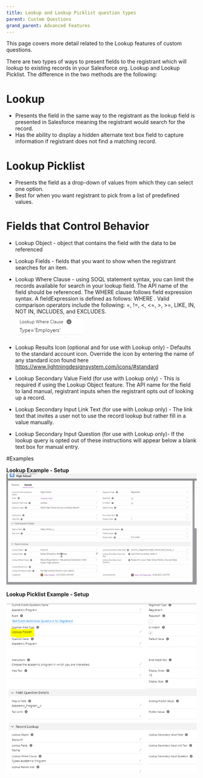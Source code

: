```yaml
---
title: Lookup and Lookup Picklist question types
parent: Custom Questions
grand_parent: Advanced Features
---
```



This page covers more detail related to the Lookup features of custom questions.

There are two types of ways to present fields to the registrant which will lookup to existing records in your Salesforce org.  Lookup and Lookup Picklist.  The difference in the two methods are the following:

# Lookup
* Presents the field in the same way to the registrant as the lookup field is presented in Salesforce meaning the registrant would search for the record.
* Has the ability to display a hidden alternate text box field to capture information if registrant does not find a matching record.

# Lookup Picklist
* Presents the field as a drop-down of values from which they can select one option.
* Best for when you want registrant to pick from a list of predefined values.


# Fields that Control Behavior
* Lookup Object - object that contains the field with the data to be referenced
* Lookup Fields - fields that you want to show when the registrant searches for an item.
* Lookup Where Clause - using SOQL statement syntax, you can limit the records available for search in your lookup field. The API name of the field should be referenced. The WHERE clause follows field expression syntax. A fieldExpression is defined as follows: WHERE . Valid comparison operators include the following: =, !=, <, <=, >, >=, LIKE, IN, NOT IN, INCLUDES, and EXCLUDES.  
![Where Clause](images/WhereClauseExample.PNG)
    
* Lookup Results Icon (optional and for use with Lookup only) - Defaults to the standard account icon. Override the icon by entering the name of any standard icon found here https://www.lightningdesignsystem.com/icons/#standard
* Lookup Secondary Value Field (for use with Lookup only) - This is required if using the Lookup Object feature. The API name for the field to land manual, registrant inputs when the registrant opts out of looking up a record.
* Lookup Secondary Input Link Text (for use with Lookup only) - The link text that invites a user not to use the record lookup but rather fill in a value manually.
* Lookup Secondary Input Question (for use with Lookup only)- If the lookup query is opted out of these instructions will appear below a blank text box for manual entry.

#Examples

__Lookup Example - Setup__
![Lookup Example Screen](images/Lookup%20Picklist.PNG)


__Lookup Picklist Example - Setup__

![Lookup Picklist Example Screen](images/Lookup_Picklist-Screen1.PNG)


